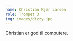 ```yaml
---
name: Christian Kjær Larsen
role: Trompet 3
img: images/dizzy.jpg
---
```

Christian er god til computere.
